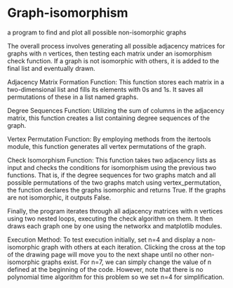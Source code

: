 # Graph-isomorphism
a program to find and plot all possible non-isomorphic graphs


The overall process involves generating all possible adjacency matrices for graphs with n vertices, then testing each matrix under an isomorphism check function. If a graph is not isomorphic with others, it is added to the final list and eventually drawn.

Adjacency Matrix Formation Function: This function stores each matrix in a two-dimensional list and fills its elements with 0s and 1s. It saves all permutations of these in a list named graphs.

Degree Sequences Function: Utilizing the sum of columns in the adjacency matrix, this function creates a list containing degree sequences of the graph.

Vertex Permutation Function: By employing methods from the itertools module, this function generates all vertex permutations of the graph.

Check Isomorphism Function: This function takes two adjacency lists as input and checks the conditions for isomorphism using the previous two functions. That is, if the degree sequences for two graphs match and all possible permutations of the two graphs match using vertex_permutation, the function declares the graphs isomorphic and returns True. If the graphs are not isomorphic, it outputs False.

Finally, the program iterates through all adjacency matrices with n vertices using two nested loops, executing the check algorithm on them. It then draws each graph one by one using the networkx and matplotlib modules.

Execution Method: To test execution initially, set n=4 and display a non-isomorphic graph with others at each iteration. Clicking the cross at the top of the drawing page will move you to the next shape until no other non-isomorphic graphs exist. For n=7, we can simply change the value of n defined at the beginning of the code. However, note that there is no polynomial time algorithm for this problem so we set n=4 for simplification.
